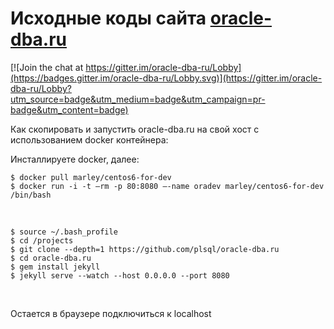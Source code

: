 # Исходные коды сайта <a href="http://oracle-dba.ru">oracle-dba.ru</a>

[![Join the chat at https://gitter.im/oracle-dba-ru/Lobby](https://badges.gitter.im/oracle-dba-ru/Lobby.svg)](https://gitter.im/oracle-dba-ru/Lobby?utm_source=badge&utm_medium=badge&utm_campaign=pr-badge&utm_content=badge)

Как скопировать и запустить oracle-dba.ru на свой хост с использованием docker контейнера:

Инсталлируете docker, далее:

    $ docker pull marley/centos6-for-dev
    $ docker run -i -t –rm -p 80:8080 –-name oradev marley/centos6-for-dev /bin/bash

<br/>

    $ source ~/.bash_profile
    $ cd /projects
    $ git clone --depth=1 https://github.com/plsql/oracle-dba.ru
    $ cd oracle-dba.ru
    $ gem install jekyll
    $ jekyll serve --watch --host 0.0.0.0 --port 8080


<br/>

Остается в браузере подключиться к localhost
